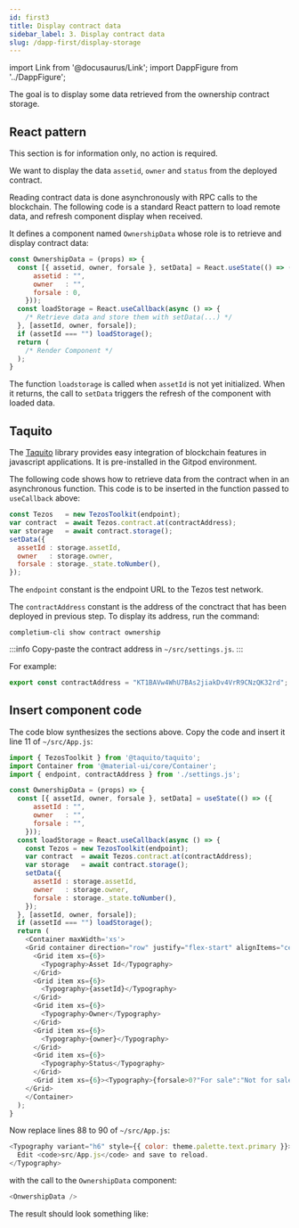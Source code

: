 ```yaml
---
id: first3
title: Display contract data
sidebar_label: 3. Display contract data
slug: /dapp-first/display-storage
---
```

import Link from '@docusaurus/Link';
import DappFigure from '../DappFigure';

The goal is to display some data retrieved from the ownership contract storage.

## React pattern

This section is for information only, no action is required.

We want to display the data `assetid`, `owner` and `status` from the deployed contract.

Reading contract data is done asynchronously with RPC calls to the blockchain. The following code is a standard React pattern to load  remote data, and refresh component display when received.

It defines a component named `OwnershipData` whose role is to retrieve and display contract data:

```js
const OwnershipData = (props) => {
  const [{ assetid, owner, forsale }, setData] = React.useState(() => ({
      assetid : "",
      owner   : "",
      forsale : 0,
    }));
  const loadStorage = React.useCallback(async () => {
    /* Retrieve data and store them with setData(...) */
  }, [assetId, owner, forsale]);
  if (assetId === "") loadStorage();
  return (
    /* Render Component */
  );
}
```

The function `loadstorage` is called when `assetId` is not yet initialized. When it returns, the call to `setData` triggers the refresh of the component with loaded data.

## Taquito

The <a href='https://tezostaquito.io/' target='_blank'>Taquito</a> library provides easy integration of blockchain features in javascript applications. It is pre-installed in the Gitpod environment.

The following code shows how to retrieve data from the contract when in an asynchronous function. This code is to be inserted in the function passed to `useCallback` above:

```js {5-7}
const Tezos   = new TezosToolkit(endpoint);
var contract  = await Tezos.contract.at(contractAddress);
var storage   = await contract.storage();
setData({
  assetId : storage.assetId,
  owner   : storage.owner,
  forsale : storage._state.toNumber(),
});
```

The `endpoint` constant is the endpoint URL to the Tezos test network.

The `contractAddress` constant is the address of the conctract that has been deployed in previous step. To display its address, run the command:

```
completium-cli show contract ownership
```
:::info
Copy-paste the contract address in `~/src/settings.js`.
:::

For example:
```js
export const contractAddress = "KT1BAVw4WhU7BAs2jiakDv4VrR9CNzQK32rd";
```

## Insert component code

The code blow synthesizes the sections above. Copy the code and insert it line 11 of `~/src/App.js`:

```js
import { TezosToolkit } from '@taquito/taquito';
import Container from '@material-ui/core/Container';
import { endpoint, contractAddress } from './settings.js';

const OwnershipData = (props) => {
  const [{ assetId, owner, forsale }, setData] = useState(() => ({
      assetId : "",
      owner   : "",
      forsale : "",
    }));
  const loadStorage = React.useCallback(async () => {
    const Tezos = new TezosToolkit(endpoint);
    var contract  = await Tezos.contract.at(contractAddress);
    var storage   = await contract.storage();
    setData({
      assetId : storage.assetId,
      owner   : storage.owner,
      forsale : storage._state.toNumber(),
    });
  }, [assetId, owner, forsale]);
  if (assetId === "") loadStorage();
  return (
    <Container maxWidth='xs'>
    <Grid container direction="row" justify="flex-start" alignItems="center" spacing={1}>
      <Grid item xs={6}>
        <Typography>Asset Id</Typography>
      </Grid>
      <Grid item xs={6}>
        <Typography>{assetId}</Typography>
      </Grid>
      <Grid item xs={6}>
        <Typography>Owner</Typography>
      </Grid>
      <Grid item xs={6}>
        <Typography>{owner}</Typography>
      </Grid>
      <Grid item xs={6}>
        <Typography>Status</Typography>
      </Grid>
      <Grid item xs={6}><Typography>{forsale>0?"For sale":"Not for sale"}</Typography></Grid>
    </Grid>
    </Container>
  );
}
```

Now replace lines 88 to 90 of `~/src/App.js`:

```js
<Typography variant="h6" style={{ color: theme.palette.text.primary }}>
  Edit <code>src/App.js</code> and save to reload.
</Typography>
```

with the call to the `OwnershipData` component:

```js
<OnwershipData />
```

The result should look something like:

<DappFigure img="ownership1.png" width='70%'/>
